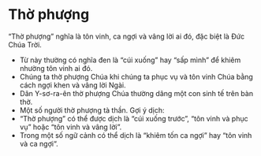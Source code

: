 # Thờ phượng

“Thờ phượng” nghĩa là tôn vinh, ca ngợi và vâng lời ai đó, đặc biệt là Đức Chúa Trời.
- Từ này thường có nghĩa đen là “cúi xuống” hay “sấp mình” để khiêm nhường tôn vinh ai đó. 
- Chúng ta thờ phượng Chúa khi chúng ta phục vụ và tôn vinh Chúa bằng cách ngợi khen và vâng lời Ngài. 
- Dân Y-sơ-ra-ên thờ phượng Chúa thường dâng một con sinh tế trên bàn thờ.
- Một số người thờ phượng tà thần.
Gợi ý dịch:
- “Thờ phượng” có thể được dịch là “cúi xuống trước”, “tôn vinh và phục vụ” hoặc “tôn vinh và vâng lời”. 
- Trong một số ngữ cảnh có thể dịch là “khiêm tốn ca ngợi” hay “tôn vinh và ca ngợi“.


